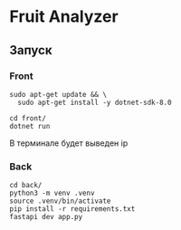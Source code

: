 # Fruit Analyzer

## Запуск
### Front
```
sudo apt-get update && \
  sudo apt-get install -y dotnet-sdk-8.0
```
```
cd front/
dotnet run
```
В терминале будет выведен ip
### Back
```
cd back/
python3 -m venv .venv
source .venv/bin/activate
pip install -r requirements.txt
fastapi dev app.py
```
